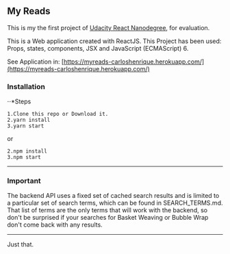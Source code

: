 ## My Reads
 
This is my the first project of  [Udacity React Nanodegree](https://www.udacity.com/course/react-nanodegree--nd019), for evaluation.

This is a Web application created with ReactJS. This Project has been used: Props, states, components, JSX and JavaScript (ECMAScript) 6.

See Application in: [https://myreads-carloshenrique.herokuapp.com/](https://myreads-carloshenrique.herokuapp.com/)

### Installation

⋅⋅*Steps

```
1.Clone this repo or Download it.
2.yarn install
3.yarn start
```

or

```
2.npm install
3.npm start
```
***

### Important

The backend API uses a fixed set of cached search results and is limited to a particular set of search terms, which can be found in SEARCH_TERMS.md. That list of terms are the only terms that will work with the backend, so don't be surprised if your searches for Basket Weaving or Bubble Wrap don't come back with any results.

--- 

Just that.